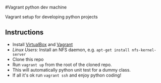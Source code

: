 #Vagrant python dev machine

Vagrant setup for developing python projects

## Instructions

- Install [VirtualBox](https://www.virtualbox.org/wiki/Downloads) and [Vagrant](http://www.vagrantup.com/downloads.html)
- *Linux Users:* Install an NFS daemon, e.g. `apt-get install nfs-kernel-server` 
- Clone this repo
- Run `vagrant up` from the root of the cloned repo.
- This will automatically python unit test for a dummy class.
- If all it's ok run `vagrant ssh` and enjoy python coding!
